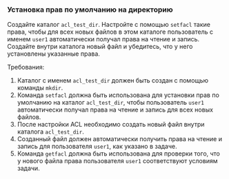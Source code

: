 
### Установка прав по умолчанию на директорию

Создайте каталог `acl_test_dir`. Настройте с помощью `setfacl` такие права, чтобы для всех новых файлов в этом каталоге пользователь с именем `user1` автоматически получал права на чтение и запись. Создайте внутри каталога новый файл и убедитесь, что у него установлены указанные права.

Требования:
1. Каталог с именем `acl_test_dir` должен быть создан с помощью команды `mkdir`.
2. Команда `setfacl` должна быть использована для установки прав по умолчанию на каталог `acl_test_dir`, чтобы пользователь `user1` автоматически получал права на чтение и запись для всех новых файлов.
3. После настройки ACL необходимо создать новый файл внутри каталога `acl_test_dir`.
4. Созданный файл должен автоматически получить права на чтение и запись для пользователя `user1`, как указано в задаче.
5. Команда `getfacl` должна быть использована для проверки того, что у нового файла права пользователя `user1` соответствуют условиям задачи.